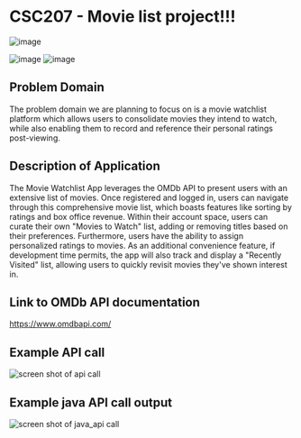 # CSC207 - Movie list project!!!

![image](https://github.com/user-attachments/assets/c08dbed8-7bd3-4d1b-97cf-da1d254a4caf)

![image](https://github.com/user-attachments/assets/c46940ec-d634-4427-b121-17062bf805d0)
![image](https://github.com/user-attachments/assets/1e7a3771-1c61-4266-bdc1-a67d87cae3a1)

## Problem Domain
The problem domain we are planning to focus on is a movie watchlist platform which allows users to consolidate movies they intend to watch, while also enabling them to record and reference their personal ratings post-viewing.

## Description of Application
The Movie Watchlist App leverages the OMDb API to present users with an extensive list of movies. Once registered and logged in, users can navigate through this comprehensive movie list, which boasts features like sorting by ratings and box office revenue. Within their account space, users can curate their own "Movies to Watch" list, adding or removing titles based on their preferences. Furthermore, users have the ability to assign personalized ratings to movies. As an additional convenience feature, if development time permits, the app will also track and display a "Recently Visited" list, allowing users to quickly revisit movies they've shown interest in.

## Link to OMDb API documentation
https://www.omdbapi.com/

## Example API call

![screen shot of api call](https://github.com/Simon-program/CSC207_project/blob/main/assets/ss.png)

## Example java API call output

![screen shot of java_api call](https://github.com/feliser/CSC207_project/blob/main/assets/example_APIcall.png)

